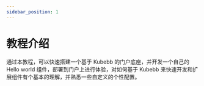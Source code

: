 ```yaml
---
sidebar_position: 1
---
```


# 教程介绍

通过本教程，可以快速搭建一个基于 Kubebb 的门户底座，并开发一个自己的 Hello world 组件，部署到门户上进行体验，对如何基于 Kubebb 来快速开发和扩展组件有个基本的理解，并熟悉一些自定义的个性配置。
